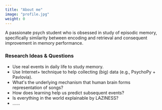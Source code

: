 ```yaml
---
title: "About me"
image: "profile.jpg"
weight: 0
---
```


<!-- This is **Introduction**, a minimalist website theme made for [Hugo](https://gohugo.io). -->
A passionate psych student who is obsessed in study of episodic memory, specifically similarity between encoding and retrieval and consequent improvement in memory performance.

### Research Ideas & Questions

* Use real events in daily life to study memory.
* Use Internet+ technique to help collecting (big) data (e.g., PsychoPy + Pavlovia).
* What's the underlying mechanism that human brain forms representation of songs?
* How does learning help us predict subsequent events?
* Is everything in the world explainable by LAZINESS?
* ......
